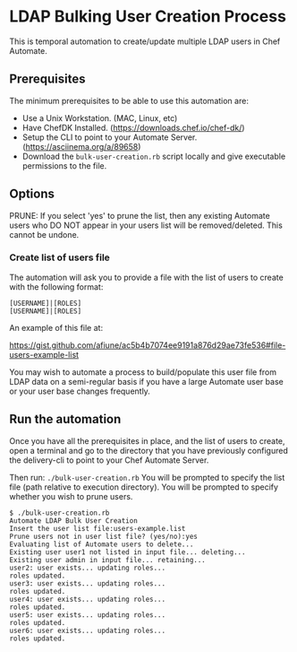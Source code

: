 # LDAP Bulking User Creation Process
This is temporal automation to create/update multiple LDAP users in Chef Automate.

## Prerequisites
The minimum prerequisites to be able to use this automation are:
* Use a Unix Workstation. (MAC, Linux, etc)
* Have ChefDK Installed. (https://downloads.chef.io/chef-dk/)
* Setup the CLI to point to your Automate Server. (https://asciinema.org/a/89658)
* Download the `bulk-user-creation.rb` script locally and give executable permissions to the file.

## Options
PRUNE: If you select 'yes' to prune the list, then any existing Automate users who DO NOT appear in your users list will be removed/deleted. This cannot be undone.

### Create list of users file
The automation will ask you to provide a file with the list of users to create
with the following format:
```
[USERNAME]|[ROLES]
[USERNAME]|[ROLES]
```
An example of this file at:

https://gist.github.com/afiune/ac5b4b7074ee9191a876d29ae73fe536#file-users-example-list

You may wish to automate a process to build/populate this user file from LDAP data on a semi-regular basis if you have a large Automate user base or your user base changes frequently.

## Run the automation
Once you have all the prerequisites in place, and the list of users to create, open a terminal and go to the directory that you have previously configured the delivery-cli to point to your Chef Automate Server.

Then run: `./bulk-user-creation.rb`
You will be prompted to specify the list file (path relative to execution directory).
You will be prompted to specify whether you wish to prune users.

```
$ ./bulk-user-creation.rb
Automate LDAP Bulk User Creation
Insert the user list file:users-example.list
Prune users not in user list file? (yes/no):yes
Evaluating list of Automate users to delete...
Existing user user1 not listed in input file... deleting...
Existing user admin in input file... retaining...
user2: user exists... updating roles...
roles updated.
user3: user exists... updating roles...
roles updated.
user4: user exists... updating roles...
roles updated.
user5: user exists... updating roles...
roles updated.
user6: user exists... updating roles...
roles updated.
```
